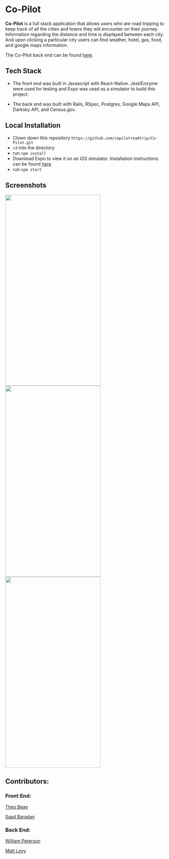 # Co-Pilot

**Co-Pilot** is a full stack application that allows users who are road tripping to keep track of all the cities and towns they
will encounter on their journey. Information regarding the distance and time is displayed between each city. And upon 
clicking a particular city users can find weather, hotel, gas, food, and google maps information. 

The Co-Pilot back end can be found [here](https://github.com/copilotroadtrip/CoPilotBackend).



## Tech Stack

* The front end was built in Javascript with React-Native. Jest/Enzyme were used for testing and Expo was used as a simulator 
to build this project.

* The back end was built with Rails, RSpec, Postgres, Google Maps API, Darksky API, and Census.gov. 
## Local Installation

* Clown down this repository `https://github.com/copilotroadtrip/Co-Pilot.git`
* `cd` into the directory
* run `npm install`
* Download Expo to view it on an iOS simulator. Installation instructions can be found [here](https://expo.io/learn)
* run `npm start`

## Screenshots

<img src="https://user-images.githubusercontent.com/42000931/61822378-a3ac4380-ae16-11e9-89e1-7c8124f8e95d.JPG" width="300" height="600" />
<img src="https://user-images.githubusercontent.com/42000931/61822428-bd4d8b00-ae16-11e9-8e5c-f63971f93174.jpg" width="300" height="600" />
<img src="https://user-images.githubusercontent.com/42000931/61822459-cb031080-ae16-11e9-8f9a-10e20151d77f.JPG" width="300" height="600" />

## Contributors:

### Front End:

[Theo Bean](https://github.com/b3an5)

[Saad Baradan](https://github.com/saadricklamar)

### Back End:

[William Peterson](https://github.com/wipegup)

[Matt Levy](https://github.com/milevy1)





